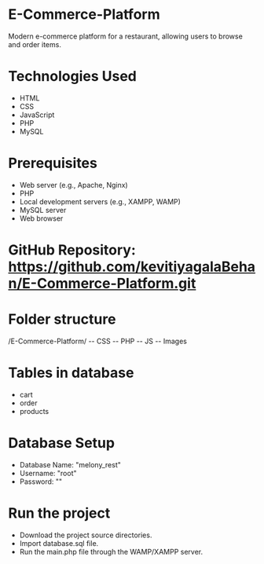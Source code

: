 # E-Commerce-Platform
Modern e-commerce platform for a restaurant, allowing users to browse and order items.

# Technologies Used
- HTML
- CSS
- JavaScript
- PHP
- MySQL

# Prerequisites
- Web server (e.g., Apache, Nginx)
- PHP
- Local development servers (e.g., XAMPP, WAMP)
- MySQL server
- Web browser

# GitHub Repository: https://github.com/kevitiyagalaBehan/E-Commerce-Platform.git

# Folder structure
/E-Commerce-Platform/
-- CSS
-- PHP
-- JS
-- Images

# Tables in database
- cart
- order
- products

# Database Setup
- Database Name: "melony_rest"
- Username: "root"
- Password: ""

# Run the project
- Download the project source directories.
- Import database.sql file.
- Run the main.php file through the WAMP/XAMPP server.